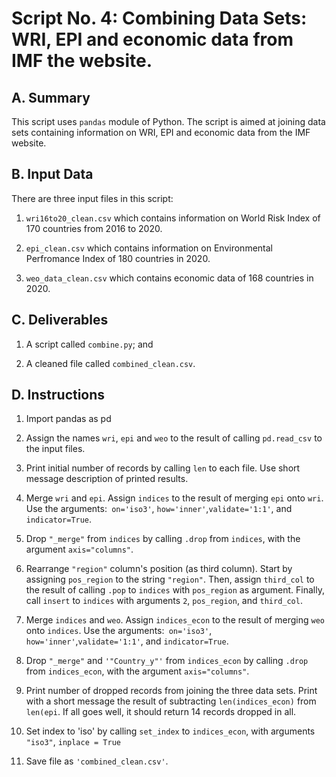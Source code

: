 # Script No. 4: Combining Data Sets: WRI, EPI and economic data from IMF the website.

## A. Summary

This script uses `pandas` module of Python. The script is aimed at joining data sets containing information on WRI, EPI and economic data from the IMF website.

## B. Input Data

There are three input files in this script:

1. `wri16to20_clean.csv` which contains information on World Risk Index of 170 countries from 2016 to 2020.

2. `epi_clean.csv` which contains information on Environmental Perfromance Index of 180 countries in 2020.

3. `weo_data_clean.csv` which contains economic data of 168 countries in 2020.

## C. Deliverables

1. A script called `combine.py`; and

2. A cleaned file called `combined_clean.csv`.

## D. Instructions

1. Import pandas as pd

2. Assign the names `wri`, `epi` and `weo` to the result of calling `pd.read_csv` to the input files.

3. Print initial number of records by calling `len` to each file. Use short message description of printed results.

4. Merge `wri` and `epi`. Assign `indices` to the result of merging `epi` onto `wri`. Use the arguments:` on='iso3'`, `how='inner'`,`validate='1:1'`, and `indicator=True`.

5. Drop `"_merge"` from `indices` by calling `.drop` from `indices`, with the argument `axis="columns"`.

6. Rearrange `"region"` column's position (as third column). Start by assigning `pos_region` to the string `"region"`. Then, assign `third_col` to the result of calling `.pop` to `indices` with `pos_region` as argument. Finally, call `insert` to `indices` with arguments `2`, `pos_region`, and `third_col`.

7. Merge `indices` and `weo`. Assign `indices_econ` to the result of merging `weo` onto `indices`. Use the arguments:` on='iso3'`, `how='inner'`,`validate='1:1'`, and `indicator=True`.

8. Drop `"_merge"` and `'"Country_y"'` from `indices_econ` by calling `.drop` from `indices_econ`, with the argument `axis="columns"`.

9. Print number of dropped records from joining the three data sets. Print with a short message the result of subtracting `len(indices_econ)` from `len(epi`. If all goes well, it should return 14 records dropped in all.

10. Set index to 'iso' by calling `set_index` to `indices_econ`, with arguments `"iso3"`, `inplace = True`

11. Save file as `'combined_clean.csv'`.



